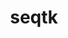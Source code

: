 ---
title: "seqtk"
layout: cache
categories: [package, v0.20.1]
meta: {"versions": ["1.3"], "compilers": ["gcc@=7.3.1"], "oss": ["amzn2"], "platforms": ["linux"], "targets": ["aarch64", "neoverse_n1", "x86_64_v3"], "stacks": ["aws-isc", "aws-isc-aarch64", "root"], "num_specs": 3, "num_specs_by_stack": {"root": 3, "aws-isc-aarch64": 2, "aws-isc": 1}}
spec_details: [{"hash": "h7y2dkg6kneovjqrd3upk3hga7yfhqg2", "compiler": "gcc@=7.3.1", "versions": ["1.3"], "os": "amzn2", "platform": "linux", "target": "aarch64", "variants": ["build_system=generic"], "stacks": ["root", "aws-isc-aarch64"], "size": "-", "tarball": "https://binaries.spack.io/v0.20.1/build_cache/linux-amzn2-aarch64/gcc-7.3.1/seqtk-1.3/linux-amzn2-aarch64-gcc-7.3.1-seqtk-1.3-h7y2dkg6kneovjqrd3upk3hga7yfhqg2.spack"}, {"hash": "ixa3sfuwcry5h6tlvvaqmxwj72elnzc4", "compiler": "gcc@=7.3.1", "versions": ["1.3"], "os": "amzn2", "platform": "linux", "target": "neoverse_n1", "variants": ["build_system=generic"], "stacks": ["root", "aws-isc-aarch64"], "size": "-", "tarball": "https://binaries.spack.io/v0.20.1/build_cache/linux-amzn2-neoverse_n1/gcc-7.3.1/seqtk-1.3/linux-amzn2-neoverse_n1-gcc-7.3.1-seqtk-1.3-ixa3sfuwcry5h6tlvvaqmxwj72elnzc4.spack"}, {"hash": "g7iafq4ioege43vln4a7xukgo4fxxdpv", "compiler": "gcc@=7.3.1", "versions": ["1.3"], "os": "amzn2", "platform": "linux", "target": "x86_64_v3", "variants": ["build_system=generic"], "stacks": ["aws-isc", "root"], "size": "-", "tarball": "https://binaries.spack.io/v0.20.1/build_cache/linux-amzn2-x86_64_v3/gcc-7.3.1/seqtk-1.3/linux-amzn2-x86_64_v3-gcc-7.3.1-seqtk-1.3-g7iafq4ioege43vln4a7xukgo4fxxdpv.spack"}]
---